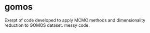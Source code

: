 # gomos
Exerpt of code developed to apply MCMC methods and dimensionality reduction to GOMOS dataset.
messy code. 
